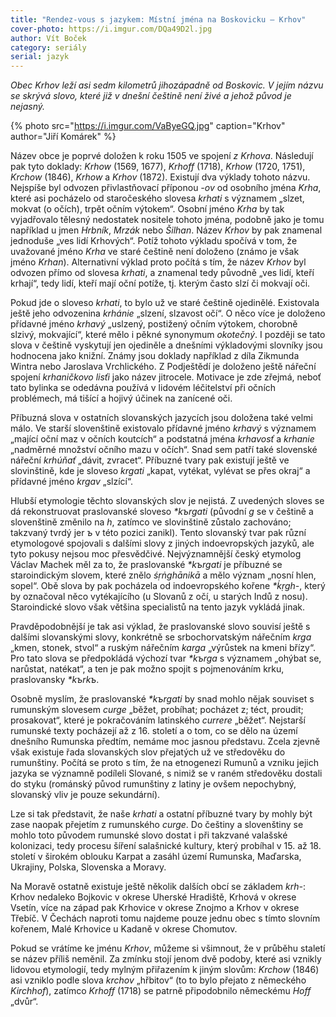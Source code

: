 ```yaml
---
title: "Rendez-vous s jazykem: Místní jména na Boskovicku – Krhov"
cover-photo: https://i.imgur.com/DQa49D2l.jpg
author: Vít Boček
category: seriály
serial: jazyk
---
```


*Obec Krhov leží asi sedm kilometrů jihozápadně od Boskovic. V jejím názvu se skrývá slovo, které již v dnešní češtině není živé a jehož původ je nejasný.*

{% photo src="https://i.imgur.com/VaByeGQ.jpg" caption="Krhov" author="Jiří Komárek" %}

Název obce je poprvé doložen k roku 1505 ve spojení *z Krhova*. Následují pak tyto doklady: *Krhow* (1569, 1677), *Krhoff* (1718), *Krhow* (1720, 1751), *Krchow* (1846), *Krhow* a *Krhov* (1872). Existují dva výklady tohoto názvu. Nejspíše byl odvozen přivlastňovací příponou *-ov* od osobního jména *Krha*, které asi pocházelo od staročeského slovesa *krhati* s významem „slzet, mokvat (o očích), trpět očním výtokem“. Osobní jméno *Krha* by tak vyjadřovalo tělesný nedostatek nositele tohoto jména, podobně jako je tomu například u jmen *Hrbník*, *Mrzák* nebo *Šilhan*. Název *Krhov* by pak znamenal jednoduše „ves lidí Krhových“. Potíž tohoto výkladu spočívá v tom, že uvažované jméno *Krha* ve staré češtině není doloženo (známo je však jméno *Krhan*). Alternativní výklad proto počítá s tím, že název *Krhov* byl odvozen přímo od slovesa *krhati*, a znamenal tedy původně „ves lidí, kteří krhají“, tedy lidí, kteří mají oční potíže, tj. kterým často slzí či mokvají oči.

Pokud jde o sloveso *krhati*, to bylo už ve staré češtině ojedinělé. Existovala ještě jeho odvozenina *krhánie* „slzení, slzavost očí“. O něco více je doloženo přídavné jméno *krhavý* „uslzený, postižený očním výtokem, chorobně slzivý, mokvající“, které mělo i pěkné synonymum *okotečný*. I později se tato slova v češtině vyskytují jen ojediněle a dnešními výkladovými slovníky jsou hodnocena jako knižní. Známy jsou doklady například z díla Zikmunda Wintra nebo Jaroslava Vrchlického. Z Podještědí je doloženo ještě nářeční spojení *krhaničkovo lisťi* jako název jitrocele. Motivace je zde zřejmá, neboť tato bylinka se odedávna používá v lidovém léčitelství při očních problémech, má tišící a hojivý účinek na zanícené oči.

Příbuzná slova v ostatních slovanských jazycích jsou doložena také velmi málo. Ve starší slovenštině existovalo přídavné jméno *krhavý* s významem „mající oční maz v očních koutcích“ a podstatná jména *krhavosť* a *krhanie* „nadměrné množství očního mazu v očích“. Snad sem patří také slovenské nářeční *krhúňať* „dávit, zvracet“. Příbuzné tvary pak existují ještě ve slovinštině, kde je sloveso *krgati* „kapat, vytékat, vylévat se přes okraj“ a přídavné jméno *krgav* „slzící“.

Hlubší etymologie těchto slovanských slov je nejistá. Z uvedených sloves se dá rekonstruovat praslovanské sloveso *\*kъrgati* (původní *g* se v češtině a slovenštině změnilo na *h*, zatímco ve slovinštině zůstalo zachováno; takzvaný tvrdý jer *ъ* v této pozici zanikl). Tento slovanský tvar pak různí etymologové spojovali s dalšími slovy z jiných indoevropských jazyků, ale tyto pokusy nejsou moc přesvědčivé. Nejvýznamnější český etymolog Václav Machek měl za to, že praslovanské *\*kъrgati* je příbuzné se staroindickým slovem, které znělo *śṛṅghānikā* a mělo význam „nosní hlen, sopel“. Obě slova by pak pocházela od indoevropského kořene *\*ḱṛgh-*, který by označoval něco vytékajícího (u Slovanů z očí, u starých Indů z nosu). Staroindické slovo však většina specialistů na tento jazyk vykládá jinak.

Pravděpodobnější je tak asi výklad, že praslovanské slovo souvisí ještě s dalšími slovanskými slovy, konkrétně se srbochorvatským nářečním *krga* „kmen, stonek, stvol“ a ruským nářečním *karga* „výrůstek na kmeni břízy“. Pro tato slova se předpokládá výchozí tvar *\*kъrga* s významem „ohýbat se, narůstat, natékat“, a ten je pak možno spojit s pojmenováním krku, praslovansky *\*kъrkъ*.

Osobně myslím, že praslovanské *\*kъrgati* by snad mohlo nějak souviset s rumunským slovesem *curge* „běžet, probíhat; pocházet z; téct, proudit; prosakovat“, které je pokračováním latinského *currere* „běžet“. Nejstarší rumunské texty pocházejí až z 16. století a o tom, co se dělo na území dnešního Rumunska předtím, nemáme moc jasnou představu. Zcela zjevně však existuje řada slovanských slov přejatých už ve středověku do rumunštiny. Počítá se proto s tím, že na etnogenezi Rumunů a vzniku jejich jazyka se významně podíleli Slované, s nimiž se v raném středověku dostali do styku (románský původ rumunštiny z latiny je ovšem nepochybný, slovanský vliv je pouze sekundární). 

Lze si tak představit, že naše *krhati* a ostatní příbuzné tvary by mohly být zase naopak přejetím z rumunského *curge*. Do češtiny a slovenštiny se mohlo toto původem rumunské slovo dostat i při takzvané valašské kolonizaci, tedy procesu šíření salašnické kultury, který probíhal v 15. až 18. století v širokém oblouku Karpat a zasáhl území Rumunska, Maďarska, Ukrajiny, Polska, Slovenska a Moravy.

Na Moravě ostatně existuje ještě několik dalších obcí se základem *krh-*: Krhov nedaleko Bojkovic v okrese Uherské Hradiště, Krhová v okrese Vsetín, více na západ pak Krhovice v okrese Znojmo a Krhov v okrese Třebíč. V Čechách naproti tomu najdeme pouze jednu obec s tímto slovním kořenem, Malé Krhovice u Kadaně v okrese Chomutov.

Pokud se vrátíme ke jménu *Krhov*, můžeme si všimnout, že v průběhu staletí se název příliš neměnil. Za zmínku stojí jenom dvě podoby, které asi vznikly lidovou etymologií, tedy mylným přiřazením k jiným slovům: *Krchow* (1846) asi vzniklo podle slova *krchov* „hřbitov“ (to to bylo přejato z německého *Kirchhof*), zatímco *Krhoff* (1718) se patrně připodobnilo německému *Hoff* „dvůr“.